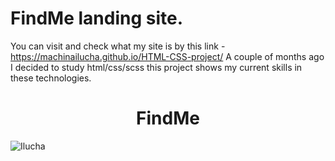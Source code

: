 # FindMe landing site.

You can visit and check what my site is by this link - https://machinailucha.github.io/HTML-CSS-project/
A couple of months ago I decided to study html/css/scss
this project shows my current skills in these technologies.


<h1 align="center">FindMe</h1>

![Ilucha](https://user-images.githubusercontent.com/44270738/188267386-89108783-6c49-42df-b586-2fccb85151c8.png)

